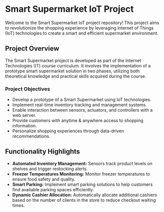 # Smart Supermarket IoT Project

Welcome to the Smart Supermarket IoT project repository! This project aims to revolutionize the shopping experience by leveraging Internet of Things (IoT) technologies to create a smart and efficient supermarket environment.

## Project Overview

The Smart Supermarket project is developed as part of the Internet Technologies (IT) course curriculum. It involves the implementation of a prototype smart supermarket solution in two phases, utilizing both theoretical knowledge and practical skills acquired during the course.

### Project Objectives

- Develop a prototype of a Smart Supermarket using IoT technologies.
- Implement real-time inventory tracking and management systems.
- Enable interaction between sensors, actuators, and controllers with a web server.
- Provide customers with anytime & anywhere access to shopping information.
- Personalize shopping experiences through data-driven recommendations.

## Functionality Highlights

- **Automated Inventory Management:** Sensors track product levels on shelves and trigger restocking alerts.
- **Freezer Temperatures Monitoring:** Monitor freezer temperatures to ensure food safety and quality.
- **Smart Parking:** Implement smart parking solutions to help customers find available parking spaces efficiently.
- **Dynamic Cashier Allocation:** Automatically allocate additional cashiers based on the number of clients in the store to reduce checkout waiting times.

